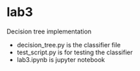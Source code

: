 # lab3
Decision tree implementation
  - decision_tree.py is the classifier file
  - test_script.py is for testing the classifier
  - lab3.ipynb is jupyter notebook
